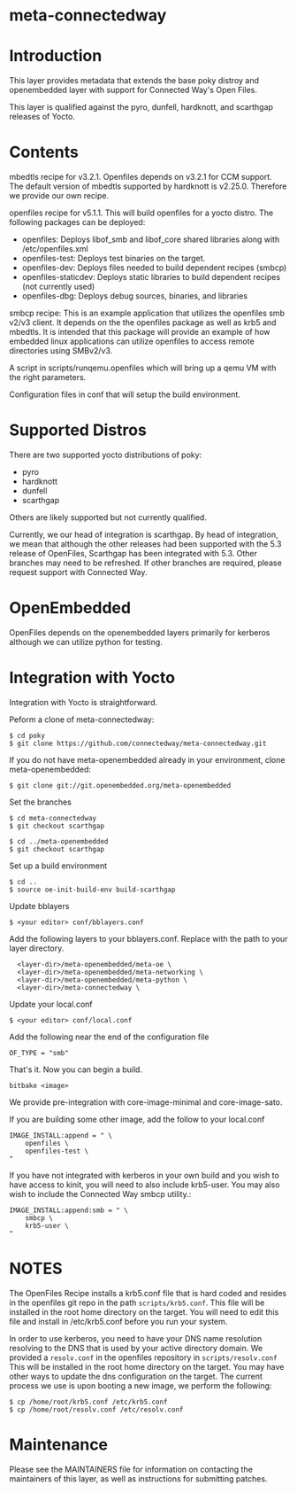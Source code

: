 meta-connectedway
=================

# Introduction

This layer provides metadata that extends the base
poky distroy and openembedded layer with support for Connected Way's
Open Files.

This layer is qualified against the pyro, dunfell, hardknott, and scarthgap
releases of Yocto.

# Contents

mbedtls recipe for v3.2.1.  Openfiles depends on v3.2.1 for CCM support.
The default version of mbedtls supported by hardknott is v2.25.0.  Therefore
we provide our own recipe.

openfiles recipe for v5.1.1.  This will build openfiles for a yocto distro.
The following packages can be deployed:
- openfiles: Deploys libof_smb and libof_core shared libraries along with
/etc/openfiles.xml
- openfiles-test: Deploys test binaries on the target.
- openfiles-dev: Deploys files needed to build dependent recipes (smbcp)
- openfiles-staticdev: Deploys static libraries to build dependent
recipes (not currently used)
- openfiles-dbg: Deploys debug sources, binaries, and libraries

smbcp recipe:  This is an example application that utilizes the openfiles
smb v2/v3 client.  It depends on the the openfiles package as well as krb5
and mbedtls.  It is intended that this package will provide an example of
how embedded linux applications can utilize openfiles to access remote
directories using SMBv2/v3.

A script in scripts/runqemu.openfiles which will bring up a qemu VM
with the right parameters.  

Configuration files in conf that will setup the build environment.

# Supported Distros

There are two supported yocto distributions of poky:
- pyro
- hardknott
- dunfell
- scarthgap

Others are likely supported but not currently qualified.

Currently, we our head of integration is scarthgap.  By head of integration,
we mean that although the other releases had been supported with
the 5.3 release of OpenFiles, Scarthgap has been integrated with 5.3.  Other
branches may need to be refreshed.  If other branches are required,
please request support with Connected Way.

# OpenEmbedded

OpenFiles depends on the openembedded layers primarily for kerberos
although we can utilize python for testing.  

# Integration with Yocto

Integration with Yocto is straightforward.

Peform a clone of meta-connectedway:

```
$ cd poky
$ git clone https://github.com/connectedway/meta-connectedway.git
```

If you do not have meta-openembedded already in your environment,
clone meta-openembedded:

```
$ git clone git://git.openembedded.org/meta-openembedded
```

Set the branches

```
$ cd meta-connectedway
$ git checkout scarthgap

$ cd ../meta-openembedded
$ git checkout scarthgap
```

Set up a build environment

```
$ cd ..
$ source oe-init-build-env build-scarthgap
```

Update bblayers

```
$ <your editor> conf/bblayers.conf
```

Add the following layers to your bblayers.conf.  Replace <layer-dir>
with the path to your layer directory.

```
  <layer-dir>/meta-openembedded/meta-oe \
  <layer-dir>/meta-openembedded/meta-networking \
  <layer-dir>/meta-openembedded/meta-python \
  <layer-dir>/meta-connectedway \
```

Update your local.conf

```
$ <your editor> conf/local.conf
```

Add the following near the end of the configuration file

```
OF_TYPE = "smb"
```

That's it.  Now you can begin a build.

```
bitbake <image>
```

We provide pre-integration with core-image-minimal and core-image-sato.

If you are building some other image, add the follow to your
local.conf

```
IMAGE_INSTALL:append = " \
    openfiles \
    openfiles-test \
"
```

If you have not integrated with kerberos in your own build and
you wish to have access to kinit, you will need to also include
krb5-user.  You may also wish to include the Connected Way smbcp
utility.:

```
IMAGE_INSTALL:append:smb = " \
    smbcp \
    krb5-user \
"
```

# NOTES

The OpenFiles Recipe installs a krb5.conf file that is hard coded and
resides in the openfiles git repo in the path `scripts/krb5.conf`.  This
file will be installed in the root home directory on the target.  You
will need to edit this file and install in /etc/krb5.conf before you run
your system.

In order to use kerberos, you need to have your DNS name resolution
resolving to the DNS that is used by your active directory domain.  We
provided a `resolv.conf` in the openfiles repository in `scripts/resolv.conf`
This will be installed in the root home directory on the target. You
may have other ways to update the dns configuration on the target.
The current process we use is upon booting a new image, we perform
the following:

```
$ cp /home/root/krb5.conf /etc/krb5.conf
$ cp /home/root/resolv.conf /etc/resolv.conf
```
# Maintenance

Please see the MAINTAINERS file for information on contacting the
maintainers of this layer, as well as instructions for submitting patches. 

